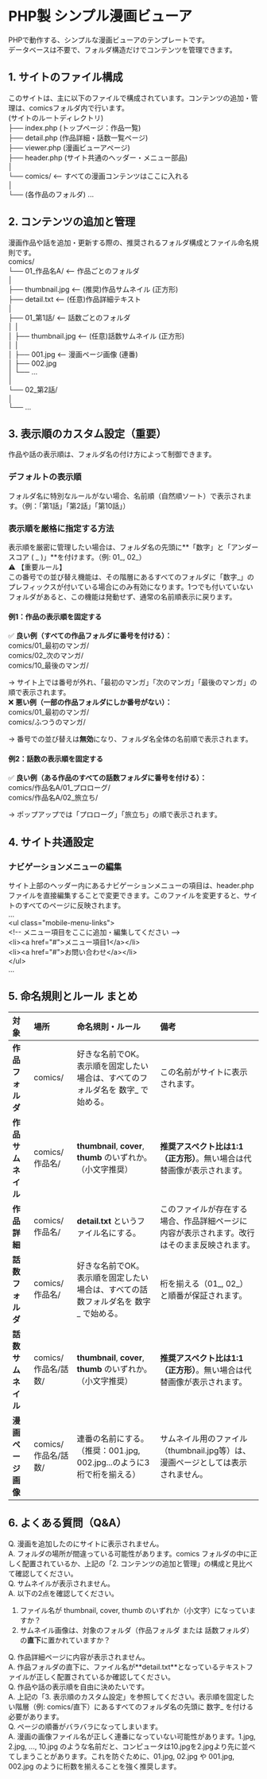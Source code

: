 # **PHP製 シンプル漫画ビューア**

PHPで動作する、シンプルな漫画ビューアのテンプレートです。  
データベースは不要で、フォルダ構造だけでコンテンツを管理できます。

## **1\. サイトのファイル構成**

このサイトは、主に以下のファイルで構成されています。コンテンツの追加・管理は、comicsフォルダ内で行います。  
(サイトのルートディレクトリ)  
├── index.php             (トップページ：作品一覧)  
├── detail.php            (作品詳細・話数一覧ページ)  
├── viewer.php            (漫画ビューアページ)  
├── header.php            (サイト共通のヘッダー・メニュー部品)  
│  
└── comics/               \<-- すべての漫画コンテンツはここに入れる  
    │  
    └── (各作品のフォルダ) ...

## **2\. コンテンツの追加と管理**

漫画作品や話を追加・更新する際の、推奨されるフォルダ構成とファイル命名規則です。  
comics/  
└── 01\_作品名A/             \<-- 作品ごとのフォルダ  
    │  
    ├── thumbnail.jpg       \<-- (推奨)作品サムネイル (正方形)  
    ├── detail.txt          \<-- (任意)作品詳細テキスト  
    │  
    ├── 01\_第1話/             \<-- 話数ごとのフォルダ  
    │   │  
    │   ├── thumbnail.jpg   \<-- (任意)話数サムネイル (正方形)  
    │   │  
    │   ├── 001.jpg         \<-- 漫画ページ画像 (連番)  
    │   ├── 002.jpg  
    │   └── ...  
    │  
    └── 02\_第2話/  
        │  
        └── ...

## **3\. 表示順のカスタム設定（重要）**

作品や話の表示順は、フォルダ名の付け方によって制御できます。

### **デフォルトの表示順**

フォルダ名に特別なルールがない場合、名前順（自然順ソート）で表示されます。（例：「第1話」「第2話」「第10話」）

### **表示順を厳格に指定する方法**

表示順を厳密に管理したい場合は、フォルダ名の先頭に\*\*「数字」と「アンダースコア ( \_ )」\*\*を付けます。（例: 01\_, 02\_）  
⚠️ 【重要ルール】  
この番号での並び替え機能は、その階層にあるすべてのフォルダに「数字\_」のプレフィックスが付いている場合にのみ有効になります。1つでも付いていないフォルダがあると、この機能は発動せず、通常の名前順表示に戻ります。

#### **例1：作品の表示順を固定する**

✅ **良い例（すべての作品フォルダに番号を付ける）：**  
comics/01\_最初のマンガ/  
comics/02\_次のマンガ/  
comics/10\_最後のマンガ/

→ サイト上では番号が外れ、「最初のマンガ」「次のマンガ」「最後のマンガ」の順で表示されます。  
❌ **悪い例（一部の作品フォルダにしか番号がない）：**  
comics/01\_最初のマンガ/  
comics/ふつうのマンガ/

→ 番号での並び替えは**無効**になり、フォルダ名全体の名前順で表示されます。

#### **例2：話数の表示順を固定する**

✅ **良い例（ある作品のすべての話数フォルダに番号を付ける）：**  
comics/作品名A/01\_プロローグ/  
comics/作品名A/02\_旅立ち/

→ ポップアップでは「プロローグ」「旅立ち」の順で表示されます。

## **4\. サイト共通設定**

### **ナビゲーションメニューの編集**

サイト上部のヘッダー内にあるナビゲーションメニューの項目は、header.phpファイルを直接編集することで変更できます。このファイルを変更すると、サイトのすべてのページに反映されます。  
...  
\<ul class="mobile-menu-links"\>  
    \<\!-- メニュー項目をここに追加・編集してください \--\>  
    \<li\>\<a href="\#"\>メニュー項目1\</a\>\</li\>  
    \<li\>\<a href="\#"\>お問い合わせ\</a\>\</li\>  
\</ul\>  
...

## **5\. 命名規則とルール まとめ**

| 対象 | 場所 | 命名規則・ルール | 備考 |
| :---- | :---- | :---- | :---- |
| **作品フォルダ** | comics/ | 好きな名前でOK。 表示順を固定したい場合は、すべてのフォルダ名を 数字\_ で始める。 | この名前がサイトに表示されます。 |
| **作品サムネイル** | comics/作品名/ | **thumbnail**, **cover**, **thumb** のいずれか。（小文字推奨） | **推奨アスペクト比は1:1（正方形）**。無い場合は代替画像が表示されます。 |
| **作品詳細** | comics/作品名/ | **detail.txt** というファイル名にする。 | このファイルが存在する場合、作品詳細ページに内容が表示されます。改行はそのまま反映されます。 |
| **話数フォルダ** | comics/作品名/ | 好きな名前でOK。 表示順を固定したい場合は、すべての話数フォルダ名を 数字\_ で始める。 | 桁を揃える（01\_, 02\_）と順番が保証されます。 |
| **話数サムネイル** | comics/作品名/話数/ | **thumbnail**, **cover**, **thumb** のいずれか。（小文字推奨） | **推奨アスペクト比は1:1（正方形）**。無い場合は代替画像が表示されます。 |
| **漫画ページ画像** | comics/作品名/話数/ | 連番の名前にする。 （推奨：001.jpg, 002.jpg...のように3桁で桁を揃える） | サムネイル用のファイル（thumbnail.jpg等）は、漫画ページとしては表示されません。 |

## **6\. よくある質問（Q\&A）**

Q. 漫画を追加したのにサイトに表示されません。  
A. フォルダの場所が間違っている可能性があります。comics フォルダの中に正しく配置されているか、上記の「2. コンテンツの追加と管理」の構成と見比べて確認してください。  
Q. サムネイルが表示されません。  
A. 以下の2点を確認してください。

1. ファイル名が thumbnail, cover, thumb のいずれか（小文字）になっていますか？  
2. サムネイル画像は、対象のフォルダ（作品フォルダ または 話数フォルダ）の**直下**に置かれていますか？

Q. 作品詳細ページに内容が表示されません。  
A. 作品フォルダの直下に、ファイル名が\*\*detail.txt\*\*となっているテキストファイルが正しく配置されているか確認してください。  
Q. 作品や話の表示順を自由に決めたいです。  
A. 上記の「3. 表示順のカスタム設定」を参照してください。表示順を固定したい階層（例: comics/直下）にあるすべてのフォルダ名の先頭に 数字\_ を付ける必要があります。  
Q. ページの順番がバラバラになってしまいます。  
A. 漫画の画像ファイル名が正しく連番になっていない可能性があります。1.jpg, 2.jpg, ..., 10.jpg のような名前だと、コンピュータは10.jpgを2.jpgより先に並べてしまうことがあります。これを防ぐために、01.jpg, 02.jpg や 001.jpg, 002.jpg のように桁数を揃えることを強く推奨します。